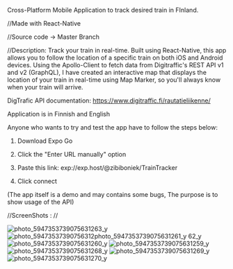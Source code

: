 Cross-Platform Mobile Application to track desired train in FInland.

//Made with React-Native

//Source code -> Master Branch

//Description: Track your train in real-time. Built using React-Native, this app allows you to follow the location of a specific train on both iOS and Android devices. Using the Apollo-Client to fetch data from Digitraffic's REST API v1 and v2 (GraphQL), I have created an interactive map that displays the location of your train in real-time using Map Marker, so you'll always know when your train will arrive.

DigTrafic API documentation: https://www.digitraffic.fi/rautatieliikenne/

Application is in Finnish and English

Anyone who wants to try and test the app have to follow the steps below:

1. Download Expo Go

2. Click the "Enter URL manually" option

3. Paste this link: exp://exp.host/@zibiboniek/TrainTracker

4. Click connect

(The app itself is a demo and may contains some bugs, The purpose is to show usage of the API)

//ScreenShots : // 

![photo_5947353739075631263_y](https://user-images.githubusercontent.com/94826253/214517716-f11f01fb-187a-4404-9ee3-2c0642d1da2b.jpg)
![photo_59473537390756312![photo_5947353739075631261_y](https://user-images.githubusercontent.com/94826253/214517812-c584ca07-06a0-4aef-9af1-cdd344fc93f4.jpg)
62_y](https://user-images.githubusercontent.com/94826253/214517784-2b6912aa-a28c-4e66-9847-3ad848efe940.jpg)
![photo_5947353739075631260_y](https://user-images.githubusercontent.com/94826253/214517821-ac1edbfd-f665-4af0-baf5-0a560363af8a.jpg)
![photo_5947353739075631259_y](https://user-images.githubusercontent.com/94826253/214517844-cd0b115c-7b78-4497-bd73-8b9a8cc7058a.jpg)
![photo_5947353739075631268_y](https://user-images.githubusercontent.com/94826253/214518080-03af0954-da68-482a-aa08-6512b2589ea6.jpg)
![photo_5947353739075631269_y](https://user-images.githubusercontent.com/94826253/214518087-107e65a5-0e27-4e18-9f18-a1227ff4ae06.jpg)
![photo_5947353739075631270_y](https://user-images.githubusercontent.com/94826253/214518096-b07cf6ac-06f1-4f6e-8671-9ca577aec926.jpg)

